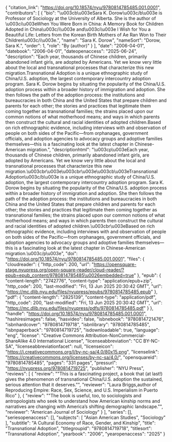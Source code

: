 {
   "citation_link": "https://doi.org/10.18574/nyu/9780814785485.001.0001",
   "contributors": [
     {
       "bio": "\u003cb\u003eSara K. Dorow\u003c/b\u003e is Professor of Sociology at the University of Alberta. She is the author of \u003ci\u003eWhen You Were Born in China: A Memory Book for Children Adopted in China\u003c/i\u003e and\u003ci\u003e I Wish for You a Beautiful Life: Letters from the Korean Birth Mothers of Ae Ran Won to Their Children\u003c/i\u003e.",
       "name": "Sara K. Dorow",
       "nameSort": "Dorow, Sara K.",
       "order": 1,
       "role": "By (author)"
     }
   ],
   "date": "2006-04-01",
   "datebook": "2006-04-01",
   "dateopenaccess": "2025-06-24",
   "description": "Each year, thousands of Chinese children, primarily abandoned infant girls, are adopted by Americans. Yet we know very little about the local and transnational processes that characterize this new migration.Transnational Adoption is a unique ethnographic study of China/U.S. adoption, the largest contemporary intercountry adoption program. Sara K. Dorow begins by situating the popularity of the China/U.S. adoption process within a broader history of immigration and adoption. She then follows the path of the adoption process: the institutions and bureaucracies in both China and the United States that prepare children and parents for each other; the stories and practices that legitimate them coming together as transnational families; the strains placed upon our common notions of what motherhood means; and ways in which parents then construct the cultural and racial identities of adopted children.Based on rich ethnographic evidence, including interviews with and observation of people on both sides of the Pacific—from orphanages, government officials, and adoption agencies to advocacy groups and adoptive families themselves—this is a fascinating look at the latest chapter in Chinese-American migration.",
   "descriptionhtml": "\u003cp\u003eEach year, thousands of Chinese children, primarily abandoned infant girls, are adopted by Americans. Yet we know very little about the local and transnational processes that characterize this new migration.\u003cbr\u003e\u003cbr\u003e\u003cb\u003eTransnational Adoption\u003c/b\u003e is a unique ethnographic study of China/U.S. adoption, the largest contemporary intercountry adoption program. Sara K. Dorow begins by situating the popularity of the China/U.S. adoption process within a broader history of immigration and adoption. She then follows the path of the adoption process: the institutions and bureaucracies in both China and the United States that prepare children and parents for each other; the stories and practices that legitimate them coming together as transnational families; the strains placed upon our common notions of what motherhood means; and ways in which parents then construct the cultural and racial identities of adopted children.\u003cbr\u003eBased on rich ethnographic evidence, including interviews with and observation of people on both sides of the Pacific—from orphanages, government officials, and adoption agencies to advocacy groups and adoptive families themselves—this is a fascinating look at the latest chapter in Chinese-American migration.\u003c/p\u003e",
   "doi": "https://doi.org/10.18574/nyu/9780814785485.001.0001",
   "files": {
     "cloudreader": {
       "http_code": 200,
       "url": "https://opensquare-stage.nyupress.org/open-square-reader/cloud-reader/?epub=epub_content/9780814785485\u0026embedded=true"
     },
     "epub": {
       "content-length": "2742776",
       "content-type": "application/epub+zip",
       "http_code": 200,
       "last-modified": "Fri, 13 Jun 2025 20:30:42 GMT",
       "url": "https://mc.dlib.nyu.edu/files/nyupress/epubs/9780814785485.epub"
     },
     "pdf": {
       "content-length": "2825139",
       "content-type": "application/pdf",
       "http_code": 200,
       "last-modified": "Fri, 13 Jun 2025 20:30:42 GMT",
       "url": "https://mc.dlib.nyu.edu/files/nyupress/pdfs/9780814785485.pdf"
     }
   },
   "handle": "https://doi.org/10.18574/nyu/9780814785485.001.0001",
   "hashiresimages": false,
   "hasvideo": false,
   "isbnebook": "9780814721476",
   "isbnhardcover": "9780814719718",
   "isbnlibrary": "9780814785485",
   "isbnpaperback": "9780814719725",
   "isdownloadable": true,
   "language": "eng",
   "license": "Creative Commons Attribution-NonCommercial-ShareAlike 4.0 International License",
   "licenseabbreviation": "CC BY-NC-SA",
   "licenseabbreviationfacet": null,
   "licenseicon": "https://i.creativecommons.org/l/by-nc-sa/4.0/80x15.png",
   "licenselink": "https://creativecommons.org/licenses/by-nc-sa/4.0/",
   "opensquareid": "9780814785485",
   "pages": "331 pages",
   "pressurl": "https://nyupress.org/9780814719725",
   "publisher": "NYU Press",
   "reviews": [
     {
       "review": "\"This is a fascinating project, a book that (at last!) gives the phenomenon of transnational China/U.S. adoption the sustained, serious attention that it deserves.\"",
       "reviewer": "Laura Briggs,author of Reproducing Empire: Race, Sex, Science, and U.S. Imperialism in Puerto Rico"
     },
     {
       "review": "\"The book is useful, too, to sociologists and antropologists who seek to understand how American kinship norms and narratives are changing with America’s shifting demographic landscape.\"",
       "reviewer": "American Journal of Sociology"
     }
   ],
   "series": [],
   "seriesopenaccess": [],
   "subjects": [
     "Asian American Studies",
     "Sociology"
   ],
   "subtitle": "A Cultural Economy of Race, Gender, and Kinship",
   "title": "Transnational Adoption",
   "titlegroupid": "9780814719718",
   "titlesort": "Transnational Adoption",
   "yearbook": "2006",
   "yearopenaccess": "2025"
 }
